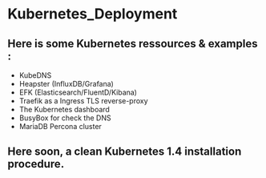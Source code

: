 # Kubernetes_Deployment

## Here is some Kubernetes ressources & examples :

- KubeDNS
- Heapster (InfluxDB/Grafana)
- EFK (Elasticsearch/FluentD/Kibana)
- Traefik as a Ingress TLS reverse-proxy
- The Kubernetes dashboard
- BusyBox for check the DNS
- MariaDB Percona cluster

## Here soon, a clean Kubernetes 1.4 installation procedure. 
